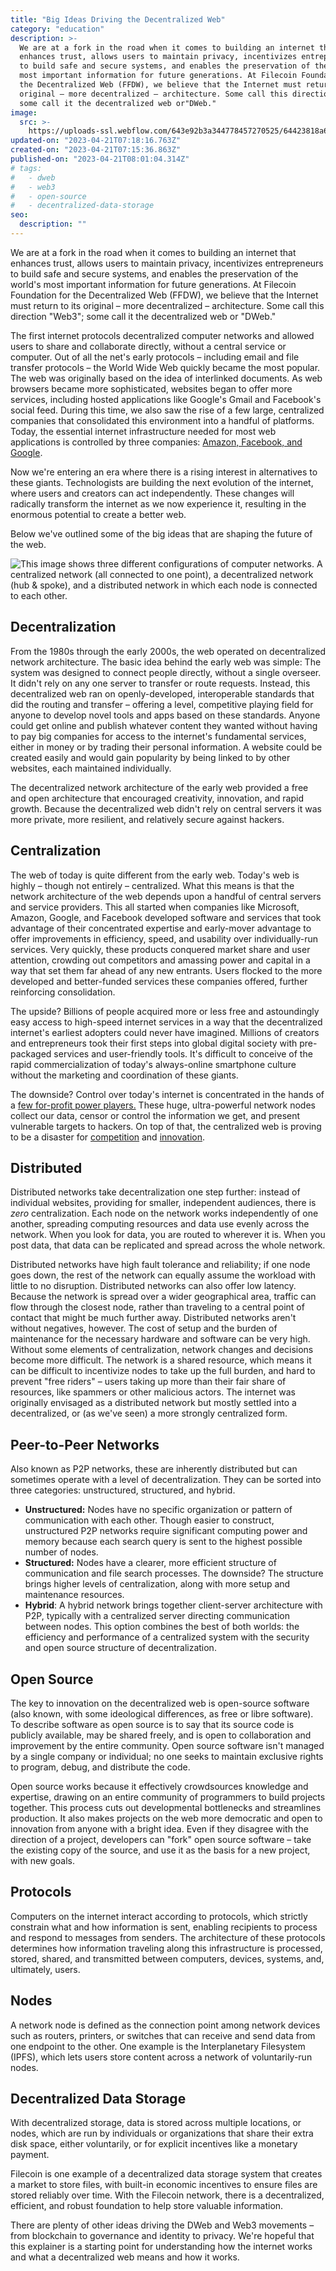 ```yaml
---
title: "Big Ideas Driving the Decentralized Web"
category: "education"
description: >-
  We are at a fork in the road when it comes to building an internet that
  enhances trust, allows users to maintain privacy, incentivizes entrepreneurs
  to build safe and secure systems, and enables the preservation of the world's
  most important information for future generations. At Filecoin Foundation for
  the Decentralized Web (FFDW), we believe that the Internet must return to its
  original – more decentralized – architecture. Some call this direction "Web3";
  some call it the decentralized web or"DWeb."
image:
  src: >-
    https://uploads-ssl.webflow.com/643e92b3a344778457270525/64423818a6ec41950428fad8_0928-ffdw-glossary.png
updated-on: "2023-04-21T07:18:16.763Z"
created-on: "2023-04-21T07:15:36.863Z"
published-on: "2023-04-21T08:01:04.314Z"
# tags:
#   - dweb
#   - web3
#   - open-source
#   - decentralized-data-storage
seo:
  description: ""
---
```


We are at a fork in the road when it comes to building an internet that enhances trust, allows users to maintain privacy, incentivizes entrepreneurs to build safe and secure systems, and enables the preservation of the world's most important information for future generations. At Filecoin Foundation for the Decentralized Web (FFDW), we believe that the Internet must return to its original – more decentralized – architecture. Some call this direction "Web3"; some call it the decentralized web or "DWeb."

The first internet protocols decentralized computer networks and allowed users to share and collaborate directly, without a central service or computer. Out of all the net's early protocols – including email and file transfer protocols – the World Wide Web quickly became the most popular. The web was originally based on the idea of interlinked documents. As web browsers became more sophisticated, websites began to offer more services, including hosted applications like Google's Gmail and Facebook's social feed. During this time, we also saw the rise of a few large, centralized companies that consolidated this environment into a handful of platforms. Today, the essential internet infrastructure needed for most web applications is controlled by three companies: [Amazon, Facebook, and Google](https://www.inc.com/magazine/201805/jeff-bercovici/big-tech-monopoly-startup-competition.html).

Now we're entering an era where there is a rising interest in alternatives to these giants. Technologists are building the next evolution of the internet, where users and creators can act independently. These changes will radically transform the internet as we now experience it, resulting in the enormous potential to create a better web.

Below we've outlined some of the big ideas that are shaping the future of the web.

![This image shows three different configurations of computer networks. A centralized network (all connected to one point), a decentralized network (hub & spoke), and a distributed network in which each node is connected to each other.](https://uploads-ssl.webflow.com/643e92b3a344778457270525/644237da1cc993058c05e3e3_0928-ffdw-glossary2.png "Centralized - Decentralized - Distributed")

## Decentralization

From the 1980s through the early 2000s, the web operated on decentralized network architecture. The basic idea behind the early web was simple: The system was designed to connect people directly, without a single overseer. It didn't rely on any one server to transfer or route requests. Instead, this decentralized web ran on openly-developed, interoperable standards that did the routing and transfer – offering a level, competitive playing field for anyone to develop novel tools and apps based on these standards. Anyone could get online and publish whatever content they wanted without having to pay big companies for access to the internet's fundamental services, either in money or by trading their personal information. A website could be created easily and would gain popularity by being linked to by other websites, each maintained individually.

The decentralized network architecture of the early web provided a free and open architecture that encouraged creativity, innovation, and rapid growth. Because the decentralized web didn't rely on central servers it was more private, more resilient, and relatively secure against hackers.

## Centralization

The web of today is quite different from the early web. Today's web is highly – though not entirely – centralized. What this means is that the network architecture of the web depends upon a handful of central servers and service providers. This all started when companies like Microsoft, Amazon, Google, and Facebook developed software and services that took advantage of their concentrated expertise and early-mover advantage to offer improvements in efficiency, speed, and usability over individually-run services. Very quickly, these products conquered market share and user attention, crowding out competitors and amassing power and capital in a way that set them far ahead of any new entrants. Users flocked to the more developed and better-funded services these companies offered, further reinforcing consolidation.

The upside? Billions of people acquired more or less free and astoundingly easy access to high-speed internet services in a way that the decentralized internet's earliest adopters could never have imagined. Millions of creators and entrepreneurs took their first steps into global digital society with pre-packaged services and user-friendly tools. It's difficult to conceive of the rapid commercialization of today's always-online smartphone culture without the marketing and coordination of these giants.

The downside? Control over today's internet is concentrated in the hands of a [few for-profit power players.](https://www.inc.com/magazine/201805/jeff-bercovici/big-tech-monopoly-startup-competition.html) These huge, ultra-powerful network nodes collect our data, censor or control the information we get, and present vulnerable targets to hackers. On top of that, the centralized web is proving to be a disaster for [competition](https://www.wired.com/story/yelp-claims-google-broke-promise-to-antitrust-regulators/) and [innovation](https://www.wired.com/story/facebooks-aggressive-moves-on-startups-threaten-innovation/).

## Distributed

Distributed networks take decentralization one step further: instead of individual websites, providing for smaller, independent audiences, there is _zero_ centralization. Each node on the network works independently of one another, spreading computing resources and data use evenly across the network. When you look for data, you are routed to wherever it is. When you post data, that data can be replicated and spread across the whole network.

Distributed networks have high fault tolerance and reliability; if one node goes down, the rest of the network can equally assume the workload with little to no disruption. Distributed networks can also offer low latency. Because the network is spread over a wider geographical area, traffic can flow through the closest node, rather than traveling to a central point of contact that might be much further away. Distributed networks aren't without negatives, however. The cost of setup and the burden of maintenance for the necessary hardware and software can be very high. Without some elements of centralization, network changes and decisions become more difficult. The network is a shared resource, which means it can be difficult to incentivize nodes to take up the full burden, and hard to prevent "free riders" – users taking up more than their fair share of resources, like spammers or other malicious actors. The internet was originally envisaged as a distributed network but mostly settled into a decentralized, or (as we've seen) a more strongly centralized form.

## Peer-to-Peer Networks

Also known as P2P networks, these are inherently distributed but can sometimes operate with a level of decentralization. They can be sorted into three categories: unstructured, structured, and hybrid.

- **Unstructured:** Nodes have no specific organization or pattern of communication with each other. Though easier to construct, unstructured P2P networks require significant computing power and memory because each search query is sent to the highest possible number of nodes.
- **Structured:** Nodes have a clearer, more efficient structure of communication and file search processes. The downside? The structure brings higher levels of centralization, along with more setup and maintenance resources.
- **Hybrid**: A hybrid network brings together client-server architecture with P2P, typically with a centralized server directing communication between nodes. This option combines the best of both worlds: the efficiency and performance of a centralized system with the security and open source structure of decentralization.

## Open Source

The key to innovation on the decentralized web is open-source software (also known, with some ideological differences, as free or libre software). To describe software as open source is to say that its source code is publicly available, may be shared freely, and is open to collaboration and improvement by the entire community. Open source software isn't managed by a single company or individual; no one seeks to maintain exclusive rights to program, debug, and distribute the code.

Open source works because it effectively crowdsources knowledge and expertise, drawing on an entire community of programmers to build projects together. This process cuts out developmental bottlenecks and streamlines production. It also makes projects on the web more democratic and open to innovation from anyone with a bright idea. Even if they disagree with the direction of a project, developers can "fork" open source software – take the existing copy of the source, and use it as the basis for a new project, with new goals.

## Protocols

Computers on the internet interact according to protocols, which strictly constrain what and how information is sent, enabling recipients to process and respond to messages from senders. The architecture of these protocols determines how information traveling along this infrastructure is processed, stored, shared, and transmitted between computers, devices, systems, and, ultimately, users.

## Nodes

A network node is defined as the connection point among network devices such as routers, printers, or switches that can receive and send data from one endpoint to the other. One example is the Interplanetary Filesystem (IPFS), which lets users store content across a network of voluntarily-run nodes.

## Decentralized Data Storage

With decentralized storage, data is stored across multiple locations, or nodes, which are run by individuals or organizations that share their extra disk space, either voluntarily, or for explicit incentives like a monetary payment.

Filecoin is one example of a decentralized data storage system that creates a market to store files, with built-in economic incentives to ensure files are stored reliably over time. With the Filecoin network, there is a decentralized, efficient, and robust foundation to help store valuable information.

There are plenty of other ideas driving the DWeb and Web3 movements – from blockchain to governance and identity to privacy. We're hopeful that this explainer is a starting point for understanding how the internet works and what a decentralized web means and how it works.
